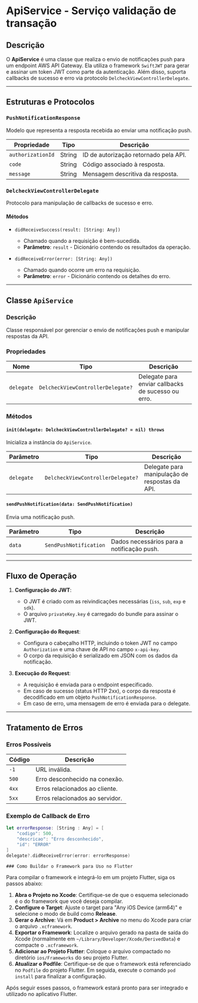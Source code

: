 # ApiService - Serviço validação de transação

## Descrição

O **ApiService** é uma classe que realiza o envio de notificações push para um endpoint AWS API Gateway. Ela utiliza o framework `SwiftJWT` para gerar e assinar um token JWT como parte da autenticação. Além disso, suporta callbacks de sucesso e erro via protocolo `DelcheckViewControllerDelegate`.

---

## Estruturas e Protocolos

### `PushNotificationResponse`
Modelo que representa a resposta recebida ao enviar uma notificação push.

| Propriedade        | Tipo   | Descrição                                      |
|--------------------|--------|------------------------------------------------|
| `authorizationId`  | String | ID de autorização retornado pela API.          |
| `code`             | String | Código associado à resposta.                   |
| `message`          | String | Mensagem descritiva da resposta.               |

### `DelcheckViewControllerDelegate`
Protocolo para manipulação de callbacks de sucesso e erro.

#### Métodos

- `didReceiveSuccess(result: [String: Any])`
  - Chamado quando a requisição é bem-sucedida.
  - **Parâmetro**: `result` - Dicionário contendo os resultados da operação.

- `didReceiveError(error: [String: Any])`
  - Chamado quando ocorre um erro na requisição.
  - **Parâmetro**: `error` - Dicionário contendo os detalhes do erro.

---

## Classe `ApiService`

### Descrição

Classe responsável por gerenciar o envio de notificações push e manipular respostas da API.

### Propriedades

| Nome       | Tipo                               | Descrição                                              |
|------------|------------------------------------|-------------------------------------------------------|
| `delegate` | `DelcheckViewControllerDelegate?`  | Delegate para enviar callbacks de sucesso ou erro.    |

### Métodos

#### `init(delegate: DelcheckViewControllerDelegate? = nil) throws`
Inicializa a instância do `ApiService`.

| Parâmetro | Tipo                               | Descrição                                              |
|-----------|------------------------------------|-------------------------------------------------------|
| `delegate`| `DelcheckViewControllerDelegate?`  | Delegate para manipulação de respostas da API.        |

#### `sendPushNotification(data: SendPushNotification)`
Envia uma notificação push.

| Parâmetro | Tipo                    | Descrição                                              |
|-----------|-------------------------|-------------------------------------------------------|
| `data`    | `SendPushNotification`  | Dados necessários para a notificação push.            |

---

## Fluxo de Operação

1. **Configuração do JWT**:
   - O JWT é criado com as reivindicações necessárias (`iss`, `sub`, `exp` e `sdk`).
   - O arquivo `privateKey.key` é carregado do bundle para assinar o JWT.

2. **Configuração do Request**:
   - Configura o cabeçalho HTTP, incluindo o token JWT no campo `Authorization` e uma chave de API no campo `x-api-key`.
   - O corpo da requisição é serializado em JSON com os dados da notificação.

3. **Execução do Request**:
   - A requisição é enviada para o endpoint especificado.
   - Em caso de sucesso (status HTTP 2xx), o corpo da resposta é decodificado em um objeto `PushNotificationResponse`.
   - Em caso de erro, uma mensagem de erro é enviada para o delegate.

---

## Tratamento de Erros

### Erros Possíveis

| Código  | Descrição                              |
|---------|----------------------------------------|
| `-1`    | URL inválida.                          |
| `500`   | Erro desconhecido na conexão.          |
| `4xx`   | Erros relacionados ao cliente.         |
| `5xx`   | Erros relacionados ao servidor.        |

### Exemplo de Callback de Erro

```swift
let errorResponse: [String : Any] = [
    "codigo": 500,
    "descricao": "Erro desconhecido",
    "id": "ERROR"
]
delegate?.didReceiveError(error: errorResponse)

### Como Buildar o Framework para Uso no Flutter
```
Para compilar o framework e integrá-lo em um projeto Flutter, siga os passos abaixo:

1. **Abra o Projeto no Xcode**: Certifique-se de que o esquema selecionado é o do framework que você deseja compilar.
2. **Configure o Target**: Ajuste o target para "Any iOS Device (arm64)" e selecione o modo de build como **Release**.
3. **Gerar o Archive**: Vá em **Product > Archive** no menu do Xcode para criar o arquivo `.xcframework`.
4. **Exportar o Framework**: Localize o arquivo gerado na pasta de saída do Xcode (normalmente em `~/Library/Developer/Xcode/DerivedData`) e compacte o `.xcframework`.
5. **Adicionar ao Projeto Flutter**: Coloque o arquivo compactado no diretório `ios/Frameworks` do seu projeto Flutter.
6. **Atualizar o Podfile**: Certifique-se de que o framework está referenciado no `Podfile` do projeto Flutter. Em seguida, execute o comando `pod install` para finalizar a configuração.

Após seguir esses passos, o framework estará pronto para ser integrado e utilizado no aplicativo Flutter.

